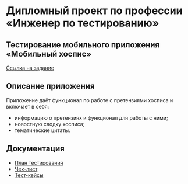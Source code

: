 # Дипломный проект по профессии «Инженер по тестированию»

## Тестирование мобильного приложения «Мобильный хоспис»

[Ссылка на задание](https://github.com/netology-code/qamid-diplom)

## Описание приложения

Приложение даёт функционал по работе с претензиями хосписа и включает в себя:
- информацию о претензиях и функционал для работы с ними;
- новостную сводку хосписа;
- тематические цитаты.

## Документация

- [План тестирования](https://github.com/VisYar/ProjectQA39v2/blob/master/Plan.md)
- [Чек-лист](https://docs.google.com/spreadsheets/d/1n8drndLZfLUC6JWZItOuXtQUB-e9XyBoIkpHJEDPSeQ/edit?usp=sharing)
- [Тест-кейсы](https://docs.google.com/spreadsheets/d/16TlvZ9rxXIExzIDt-xk3M38z6HTEGuZlMSVt3jiFWSo/edit?usp=sharing)
